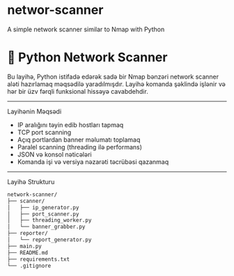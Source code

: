 # networ-scanner
A simple network scanner similar to Nmap with Python
# 🔎 Python Network Scanner

Bu layihə, Python istifadə edərək sadə bir Nmap bənzəri network scanner aləti hazırlamaq məqsədilə yaradılmışdır. Layihə komanda şəklində işlənir və hər bir üzv fərqli funksional hissəyə cavabdehdir.

---

 Layihənin Məqsədi

- IP aralığını təyin edib hostları tapmaq
- TCP port scanning
- Açıq portlardan banner məlumatı toplamaq
- Paralel scanning (threading ilə performans)
- JSON və konsol nəticələri
- Komanda işi və versiya nəzarəti təcrübəsi qazanmaq

---

 Layihə Strukturu

```bash
network-scanner/
├── scanner/
│   ├── ip_generator.py
│   ├── port_scanner.py
│   ├── threading_worker.py
│   └── banner_grabber.py
├── reporter/
│   └── report_generator.py
├── main.py
├── README.md
├── requirements.txt
└── .gitignore
